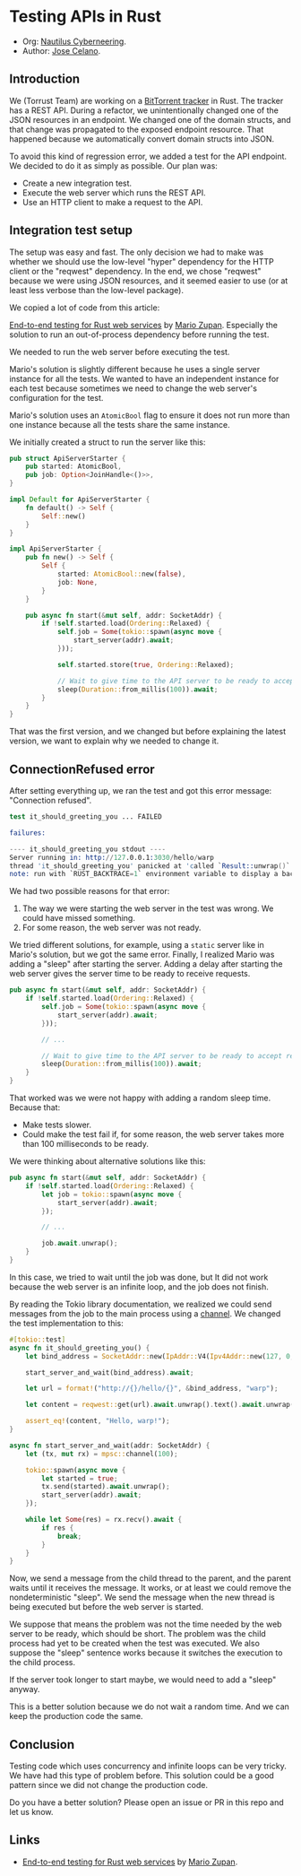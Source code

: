 # Testing APIs in Rust

- Org: [Nautilus Cyberneering](https://github.com/Nautilus-Cyberneering).
- Author: [Jose Celano](https://github.com/josecelano).

## Introduction

We (Torrust Team) are working on a [BitTorrent tracker](https://github.com/torrust/torrust-tracker) in Rust. The tracker has a REST API. During a refactor, we unintentionally changed one of the JSON resources in an endpoint. We changed one of the domain structs, and that change was propagated to the exposed endpoint resource. That happened because we automatically convert domain structs into JSON.

To avoid this kind of regression error, we added a test for the API endpoint. We decided to do it as simply as possible. Our plan was:

- Create a new integration test.
- Execute the web server which runs the REST API.
- Use an HTTP client to make a request to the API.

## Integration test setup

The setup was easy and fast. The only decision we had to make was whether we should use the low-level "hyper" dependency for the HTTP client or the "reqwest" dependency. In the end, we chose "reqwest" because we were using JSON resources, and it seemed easier to use (or at least less verbose than the low-level package).

We copied a lot of code from this article:

[End-to-end testing for Rust web services](https://blog.logrocket.com/end-to-end-testing-for-rust-web-services/) by [Mario Zupan](https://github.com/zupzup). Especially the solution to run an out-of-process dependency before running the test.

We needed to run the web server before executing the test.

Mario's solution is slightly different because he uses a single server instance for all the tests. We wanted to have an independent instance for each test because sometimes we need to change the web server's configuration for the test.

Mario's solution uses an `AtomicBool` flag to ensure it does not run more than one instance because all the tests share the same instance.

We initially created a struct to run the server like this:

```Rust
pub struct ApiServerStarter {
    pub started: AtomicBool,
    pub job: Option<JoinHandle<()>>,
}

impl Default for ApiServerStarter {
    fn default() -> Self {
        Self::new()
    }
}

impl ApiServerStarter {
    pub fn new() -> Self {
        Self {
            started: AtomicBool::new(false),
            job: None,
        }
    }

    pub async fn start(&mut self, addr: SocketAddr) {
        if !self.started.load(Ordering::Relaxed) {
            self.job = Some(tokio::spawn(async move {
                start_server(addr).await;
            }));

            self.started.store(true, Ordering::Relaxed);

            // Wait to give time to the API server to be ready to accept requests
            sleep(Duration::from_millis(100)).await;
        }
    }
}
```

That was the first version, and we changed but before explaining the latest version, we want to explain why we needed to change it.

## ConnectionRefused error

After setting everything up, we ran the test and got this error message: "Connection refused".

```s
test it_should_greeting_you ... FAILED

failures:

---- it_should_greeting_you stdout ----
Server running in: http://127.0.0.1:3030/hello/warp
thread 'it_should_greeting_you' panicked at 'called `Result::unwrap()` on an `Err` value: reqwest::Error { kind: Request, url: Url { scheme: "http", cannot_be_a_base: false, username: "", password: None, host: Some(Ipv4(127.0.0.1)), port: Some(3030), path: "/hello/warp", query: None, fragment: None }, source: hyper::Error(Connect, ConnectError("tcp connect error", Os { code: 111, kind: ConnectionRefused, message: "Connection refused" })) }', tests/testing-apis-in-rust.rs:17:43
note: run with `RUST_BACKTRACE=1` environment variable to display a backtrace
```

We had two possible reasons for that error:

1. The way we were starting the web server in the test was wrong. We could have missed something.
2. For some reason, the web server was not ready.

We tried different solutions, for example, using a `static` server like in Mario's solution, but we got the same error. Finally, I realized Mario was adding a "sleep" after starting the server. Adding a delay after starting the web server gives the server time to be ready to receive requests.

```Rust
pub async fn start(&mut self, addr: SocketAddr) {
    if !self.started.load(Ordering::Relaxed) {
        self.job = Some(tokio::spawn(async move {
            start_server(addr).await;
        }));

        // ...

        // Wait to give time to the API server to be ready to accept requests
        sleep(Duration::from_millis(100)).await;
    }
}
```

That worked was we were not happy with adding a random sleep time. Because that:

- Make tests slower.
- Could make the test fail if, for some reason, the web server takes more than 100 milliseconds to be ready.

We were thinking about alternative solutions like this:

```Rust
pub async fn start(&mut self, addr: SocketAddr) {
    if !self.started.load(Ordering::Relaxed) {
        let job = tokio::spawn(async move {
            start_server(addr).await;
        });

        // ...

        job.await.unwrap();
    }
}
```

In this case, we tried to wait until the job was done, but It did not work because the web server is an infinite loop, and the job does not finish.

By reading the Tokio library documentation, we realized we could send messages from the job to the main process using a [channel](https://docs.rs/tokio/latest/tokio/sync/index.html#mpsc-channel). We changed the test implementation to this:

```Rust
#[tokio::test]
async fn it_should_greeting_you() {
    let bind_address = SocketAddr::new(IpAddr::V4(Ipv4Addr::new(127, 0, 0, 1)), 3030);

    start_server_and_wait(bind_address).await;

    let url = format!("http://{}/hello/{}", &bind_address, "warp");

    let content = reqwest::get(url).await.unwrap().text().await.unwrap();

    assert_eq!(content, "Hello, warp!");
}

async fn start_server_and_wait(addr: SocketAddr) {
    let (tx, mut rx) = mpsc::channel(100);

    tokio::spawn(async move {
        let started = true;
        tx.send(started).await.unwrap();
        start_server(addr).await;
    });

    while let Some(res) = rx.recv().await {
        if res {
            break;
        }
    }
}
```

Now, we send a message from the child thread to the parent, and the parent waits until it receives the message. It works, or at least we could remove the nondeterministic "sleep". We send the message when the new thread is being executed but before the web server is started.

We suppose that means the problem was not the time needed by the web server to be ready, which should be short. The problem was the child process had yet to be created when the test was executed. We also suppose the "sleep" sentence works because it switches the execution to the child process.

If the server took longer to start maybe, we would need to add a "sleep" anyway.

This is a better solution because we do not wait a random time. And we can keep the production code the same.

## Conclusion

Testing code which uses concurrency and infinite loops can be very tricky. We have had this type of problem before. This solution could be a good pattern since we did not change the production code.

Do you have a better solution? Please open an issue or PR in this repo and let us know.

## Links

- [End-to-end testing for Rust web services](https://blog.logrocket.com/end-to-end-testing-for-rust-web-services/) by [Mario Zupan](https://github.com/zupzup).
